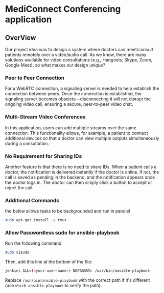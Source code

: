 # MediConnect Conferencing application

## OverView

Our project idea was to design a system where doctors can meet/consult patients remotely over a video/audio call. As we know, there are many solutions available for video consultations (e.g., Hangouts, Skype, Zoom, Google Meet), so what makes our design unique?

### Peer to Peer Connection

For a WebRTC connection, a signaling server is needed to help establish the connection between peers. Once the connection is established, the signaling server becomes obsolete—disconnecting it will not disrupt the ongoing video call, ensuring a secure, peer-to-peer video chat.

### Multi-Stream Video Conferences

In this application, users can add multiple streams over the same connection. This functionality allows, for example, a patient to connect additional devices so that a doctor can view multiple outputs simultaneously during a consultation.

### No Requirement for Sharing IDs

Another feature is that there is no need to share IDs. When a patient calls a doctor, the notification is delivered instantly if the doctor is online. If not, the call is saved as pending in the backend, and the notification appears once the doctor logs in. The doctor can then simply click a button to accept or reject the call.

### Additional Commands

the below allows tasks to be backgrounded and run in parallel

```bash
sudo apt-get install -y tmux
```

### Allow Passwordless sudo for ansible-playbook

Run the following command:

```bash
sudo visudo
```

Then, add this line at the bottom of the file:

```bash
jenkins ALL=(<your-user-name>) NOPASSWD: /usr/bin/ansible-playbook
```

Replace `/usr/bin/ansible-playbook` with the correct path if it's different (use `which ansible-playbook` to verify the path).


